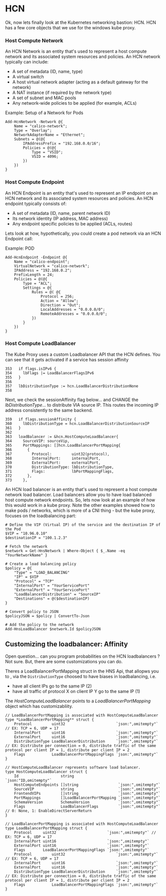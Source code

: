 # HCN

Ok, now lets finally look at the Kubernetes networking bastion: HCN.  HCN has a few core objects that we use for the windows
kube proxy. 

### Host Compute Network

An HCN Network is an entity that's used to represent a host compute network and its associated system resources and policies. An HCN network typically can include:

* A set of metadata (ID, name, type)
* A virtual switch
* A host virtual network adapter (acting as a default gateway for the network)
* A NAT instance (if required by the network type)
* A set of subnet and MAC pools
* Any network-wide policies to be applied (for example, ACLs)

Example: Setup of a Network for Pods
```
Add-HcnNetwork -Network @{
    Name = "calico-network";
    Type = "Overlay";
    NetworkAdapterName = "Ethernet";
    Subnets = @(@{
        IPAddressPrefix = "192.168.0.0/16";
        Policies = @(@{
            Type = "VSID";
            VSID = 4096;
        })
    })
}
```
### Host Compute Endpoint

An HCN Endpoint is an entity that's used to represent an IP endpoint on an HCN network and its associated system resources and policies. An HCN endpoint typically consists of:

* A set of metadata (ID, name, parent network ID)
* Its network identity (IP address, MAC address)
* Any endpoint specific policies to be applied (ACLs, routes)

Lets look at how, hypothetically, you could create a pod network via an HCN Endpoint call:

Example: POD
```
Add-HcnEndpoint -Endpoint @{
    Name = "calico-endpoint";
    VirtualNetwork = "calico-network";
    IPAddress = "192.168.0.2";
    PrefixLength = 24;
    Policies = @(@{
        Type = "ACL";
        Settings = @{
            Rules = @( @{
                Protocol = 256;
                Action = "Allow";
                Direction = "Out";
                LocalAddresses = "0.0.0.0/0";
                RemoteAddresses = "0.0.0.0/0";
            })
        }
    })
}
```

### Host Compute LoadBalancer

The Kube Proxy uses a custom Loadbalancer API that the HCN defines.  You can see that it gets
activated if a service has session affinity
```
353   if flags.isIPv6 {
354     lbFlags |= LoadBalancerFlagsIPv6
355   }
356
357   lbDistributionType := hcn.LoadBalancerDistributionNone
358
```
Next, we check the sessionAffinity flag below... and CHANGE the *lbDistributionType*... to 
distribute VIA source IP.  This routes the incoming IP address consistently to the same backend.
```
359   if flags.sessionAffinity {
360     lbDistributionType = hcn.LoadBalancerDistributionSourceIP
361   }
362
363   loadBalancer := &hcn.HostComputeLoadBalancer{
364     SourceVIP: sourceVip,
365     PortMappings: []hcn.LoadBalancerPortMapping{
366       {
367         Protocol:         uint32(protocol),
368         InternalPort:     internalPort,
369         ExternalPort:     externalPort,
370         DistributionType: lbDistributionType,
371         Flags:            lbPortMappingFlags,
372       },
373     },
```

An HCN load balancer is an entity that's used to represent a host compute network load balancer. Load balancers allow you to have load balanced host compute network endpoints.
So, lets now look at an example of how this would work in a kube proxy. Note the other examples showed how to make pods / networks, which is more of a CNI thing - but the kube proxy, focuses on the loadbalancing part:

```
# Define the VIP (Virtual IP) of the service and the destination IP of the Pod
$VIP = "10.96.0.10"
$destinationIP = "100.1.2.3"

# Fetch the network 
$network = Get-HnsNetwork | Where-Object { $_.Name -eq "YourNetworkName" } 

# Create a load balancing policy
$policy = @{
    "Type" = "LOAD_BALANCING"
    "IP" = $VIP
    "Protocol" = "TCP"
    "InternalPort" = "YourServicePort"
    "ExternalPort" = "YourServicePort"
    "LoadBalancerDistribution" = "SourceIP"
    "Destinations" = @($destinationIP)
}

# Convert policy to JSON
$policyJSON = $policy | ConvertTo-Json

# Add the policy to the network
Add-HnsLoadBalancer $network.Id $policyJSON
```

## Customizing the loadbalancer: Affinity

Open question... can you program probabilities on the HCN loadbalancers ? Not sure. But, there are some customizations you can do.

Theres a LoadBalancerPortMapping struct in the HNS Api, that allopws you to , via the `DistributionType` choosed to have biases in loadbalancing, i.e.
- have all client IPs go to the same IP (2)
- have all traffic of protocol X on client IP Y go to the same IP (1)

The *HostComputeLoadBalancer* points to a *LoadBalancerPortMapping* object which has customizabliity. 

```
// LoadBalancerPortMapping is associated with HostComputeLoadBalancer
type *LoadBalancerPortMapping** struct {
	Protocol         uint32                       `json:",omitempty"` // EX: TCP = 6, UDP = 17
	InternalPort     uint16                       `json:",omitempty"`
	ExternalPort     uint16                       `json:",omitempty"`
	DistributionType LoadBalancerDistribution     `json:",omitempty"` // EX: Distribute per connection = 0, distribute traffic of the same protocol per client IP = 1, distribute per client IP = 2
	Flags            LoadBalancerPortMappingFlags `json:",omitempty"`
}

// HostComputeLoadBalancer represents software load balancer.
type HostComputeLoadBalancer struct {
	Id                   string                    `json:"ID,omitempty"`
	HostComputeEndpoints []string                  `json:",omitempty"`
	SourceVIP            string                    `json:",omitempty"`
	FrontendVIPs         []string                  `json:",omitempty"`
	PortMappings         []LoadBalancerPortMapping `json:",omitempty"`
	SchemaVersion        SchemaVersion             `json:",omitempty"`
	Flags                LoadBalancerFlags         `json:",omitempty"` // 0: None, 1: EnableDirectServerReturn
}
```

 
```
// LoadBalancerPortMapping is associated with HostComputeLoadBalancer
type LoadBalancerPortMapping struct {
	Protocol     uint32                       `json:",omitempty"` // EX: TCP = 6, UDP = 17
	InternalPort uint16                       `json:",omitempty"`
	ExternalPort uint16                       `json:",omitempty"`
	Flags        LoadBalancerPortMappingFlags `json:",omitempty"`
	Protocol         uint32                       `json:",omitempty"` // EX: TCP = 6, UDP = 17
	InternalPort     uint16                       `json:",omitempty"`
	ExternalPort     uint16                       `json:",omitempty"`
	DistributionType LoadBalancerDistribution     `json:",omitempty"` // EX: Distribute per connection = 0, distribute traffic of the same protocol per client IP = 1, distribute per client IP = 2
	Flags            LoadBalancerPortMappingFlags `json:",omitempty"`
}
```


